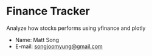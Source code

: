# Finance Tracker
Analyze how stocks performs using yfinance and plotly

- Name: Matt Song
- E-mail: songjoomyung@gmail.com
